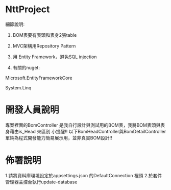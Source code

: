 # NttProject
細節說明:

1. BOM表要有表頭和表身2張table

2. MVC架構用Repository Pattern

3. 用 Entity Framework，避免SQL injection

4. 有關的nuget:

Microsoft.EntityFrameworkCore

System.Linq

# 開發人員說明
專案裡面的BomController 是我自行設計與測試用的BOM表，我將BOM表頭與表身藉由is_Head 來區別
小提醒!! 以下BomHeadController與BomDetailController 單純為程式開發能力簡易展示用，並非真實BOM設計!! 

# 佈署說明
1.請將資料庫環境設定於appsettings.json 的DefaultConnection 裡頭
2.於套件管理器主控台執行update-database 
